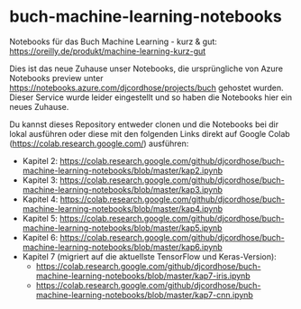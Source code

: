 # buch-machine-learning-notebooks
Notebooks für das Buch Machine Learning - kurz &amp; gut: https://oreilly.de/produkt/machine-learning-kurz-gut

Dies ist das neue Zuhause unser Notebooks, die ursprüngliche von Azure Notebooks preview unter https://notebooks.azure.com/djcordhose/projects/buch gehostet wurden. Dieser Service wurde leider eingestellt und so haben die Notebooks hier ein neues Zuhause.

Du kannst dieses Repository entweder clonen und die Notebooks bei dir lokal ausführen oder diese mit den folgenden Links direkt auf Google Colab (https://colab.research.google.com/) ausführen:

* Kapitel 2: https://colab.research.google.com/github/djcordhose/buch-machine-learning-notebooks/blob/master/kap2.ipynb
* Kapitel 3: https://colab.research.google.com/github/djcordhose/buch-machine-learning-notebooks/blob/master/kap3.ipynb
* Kapitel 4: https://colab.research.google.com/github/djcordhose/buch-machine-learning-notebooks/blob/master/kap4.ipynb
* Kapitel 5: https://colab.research.google.com/github/djcordhose/buch-machine-learning-notebooks/blob/master/kap5.ipynb
* Kapitel 6: https://colab.research.google.com/github/djcordhose/buch-machine-learning-notebooks/blob/master/kap6.ipynb
* Kapitel 7 (migriert auf die aktuellste TensorFlow und Keras-Version):
  * https://colab.research.google.com/github/djcordhose/buch-machine-learning-notebooks/blob/master/kap7-iris.ipynb
  * https://colab.research.google.com/github/djcordhose/buch-machine-learning-notebooks/blob/master/kap7-cnn.ipynb
